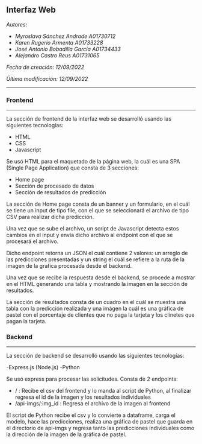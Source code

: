 ## **Interfaz Web**
*Autores:*
- *Myroslava Sánchez Andrade A01730712*
- *Karen Rugerio Armenta A01733228*
- *José Antonio Bobadilla García A01734433*
- *Alejandro Castro Reus A01731065*

*Fecha de creación: 12/09/2022*

*Última modificación: 12/09/2022*

---

### **Frontend**

---

La sección de frontend de la interfaz web se desarrolló usando las siguientes tecnologías: 

- HTML
- CSS
- Javascript

Se usó HTML para el maquetado de la página web, la cuál es una SPA  (Single Page Application) que consta de 3 secciones:

- Home page
- Sección de procesado de datos 
- Sección de resultados de predicción

La sección de Home page consta de un banner y un formulario, en el cuál se tiene un input de tipo file, con el que se seleccionará el archivo de tipo CSV para realizar dicha predicción.

Una vez que se sube el archivo, un script de Javascript detecta estos cambios en el input y envía dicho archivo al endpoint con el que se procesará el archivo. 

Dicho endpoint retorna un JSON el cuál contiene 2 valores: un arreglo de las predicciones presentadas y un string el cuál se refiere a la ruta de la imagen de la grafica procesada desde el backend.

Una vez que se recibe la respuesta desde el backend, se procede a mostrar en el HTML generando una tabla y mostrando la imagen en la sección de resultados.

La sección de resultados consta de un cuadro en el cuál se muestra una tabla con la predicción realizada y una imágen la cuál es una gráfica de pastel con el porcentaje de clientes que no paga la tarjeta y los clinetes que pagan la tarjeta.

### **Backend**

---

La sección de backend se desarrolló usando las siguientes tecnologías:

-Express.js (Node.js)
-Python

Se usó express para procesar las solicitudes. Consta de 2 endpoints:

- / : Recibe el csv del frontend y lo manda al script de Python, al finalizar regresa el id de la imagen y los resultados individuales
- /api-imgs/:img_id : Regresa el archivo de la imagen al frontend

El script de Python recibe el csv y lo convierte a dataframe, carga el modelo, hace las predicciones, realiza una gráfica de pastel que guarda en el directorio de api-imgs y regresa tanto las predicciones individuales como la dirección de la imagen de la gráfica de pastel.
